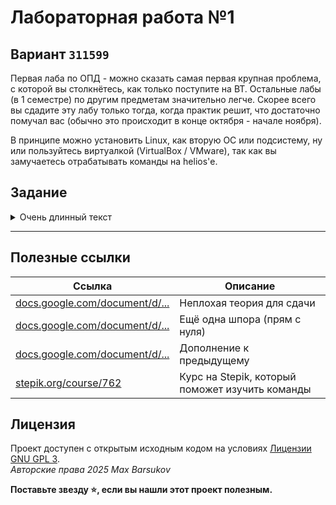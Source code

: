 # Лабораторная работа №1

## Вариант `311599`

Первая лаба по ОПД - можно сказать самая первая крупная проблема, с которой вы столкнётесь, как только поступите на ВТ. Остальные лабы (в 1 семестре) по другим предметам значительно легче. Скорее всего вы сдадите эту лабу только тогда, когда практик решит, что достаточно помучал вас (обычно это происходит в конце октября - начале ноября).

В принципе можно установить Linux, как вторую ОС или подсистему, ну или пользуйтесь виртуалкой (VirtualBox / VMware), так как вы замучаетесь отрабатывать команды на helios'е.

## Задание

<details>
  <summary>Очень длинный текст</summary>

1. Создать приведенное в варианте дерево каталогов и файлов с содержимым. В качестве корня дерева использовать каталог `lab0` своего домашнего каталога. Для создания и навигации по дереву использовать команды: `mkdir`, `echo`, `cat`, `touch`, `ls`, `pwd`, `cd`, `more`, `cp`, `rm`, `rmdir`, `mv`.

    ![Задание](./docs/task.png)

2. Установить согласно заданию права на файлы и каталоги при помощи команды chmod, используя различные способы указания прав.

- `chingling3`: владелец должен читать и записывать файл; группа-владелец должна записывать файл; остальные пользователи должны записывать файл
- `houndour6`: права 644
- `prinplup7`: владелец должен не иметь никаких прав; группа-владелец должна читать и записывать файл; остальные пользователи должны записывать файл
- `scraggy0`: права 711
- `corphish`: `r--------`
- `meditite`: права 305
- `mienshao`: `r--r--r--`
- `lilligant`: права 006
- `umbreon`: владелец должен читать директорию и переходить в нее; группа-владелец должна читать, записывать директорию и переходить в нее; остальные пользователи должны читать и записывать директорию
- `steelix`: права 771
- `persian`: `------r--`
- `chikorita`: права 500
- `purrloin`: владелец должен записывать директорию и переходить в нее; группа-владелец должна записывать директорию и переходить в нее; остальные пользователи должны читать директорию и переходить в нее
- `dusclops`: владелец должен записывать директорию и переходить в нее; группа-владелец должна записывать директорию и переходить в нее; остальные пользователи должны читать директорию и переходить в нее
- `foongus`: права 666
- `persian`: права 571
- `grimer`: `rwxr-x-w-`
- `staravia`: права 600
- `fraxure`: `rw----r--`
- `solosis`: `rwxrwxrwx`
- `hypno`: `r-x-w-r--`
- `gastrodon`: права 400
- `huntail`: права 004
- `infernape`: `r--------`
- `slowpoke`: владелец должен не иметь никаких прав; группа-владелец должна читать файл; остальные пользователи должны читать и записывать файл
- `tynamo8`: `r-x--x-wx`
- `gligar`: владелец должен не иметь никаких прав; группа-владелец должна читать и записывать файл; остальные пользователи должны записывать файл
- `prinplup`: `r--r-----`
- `smoochum`: `rwxrw-r--`
- `simipour`: права 660
- `axew`: `r--r--r--`
- `venomoth`: владелец должен записывать директорию и переходить в нее; группа-владелец должна только переходить в директорию; остальные пользователи должны записывать директорию
- `mismagius`: права 600
- `electivire`: владелец должен читать, записывать директорию и переходить в нее; группа-владелец должна читать директорию и переходить в нее; остальные пользователи должны записывать директорию и переходить в нее
- `purugly`: права 700
- `sunkern`: владелец должен читать, записывать директорию и переходить в нее; группа-владелец должна записывать директорию и переходить в нее; остальные пользователи должны записывать директорию и переходить в нее
- `bisharp`: владелец должен записывать директорию и переходить в нее; группа-владелец должна читать, записывать директорию и переходить в нее; остальные пользователи должны читать директорию и переходить в нее
- `staravia`: права 044
- `tangrowth`: права 500
- `glaceon`: `rw-------`
- `dwebble`: права 571
- palpitoad: владелец должен читать директорию и переходить в нее; группа-владелец должна читать, записывать директорию и переходить в нее; остальные пользователи должны читать, записывать директорию и переходить в нее
- `tympole`: `rwx-wxrw-`
- `flareon`: `-wx-wxr-x`
- `typhlosion`: `r--------`
- `cascoon`: `r-xrwxrwx`
- `sharpedo`: владелец должен читать, записывать директорию и переходить в нее; группа-владелец должна читать директорию и переходить в нее; остальные пользователи должны записывать директорию
- `yanma`: `r--r-----`
- `simisage`: права 711
- `roggenrola`: права 315
- `herdier`: `r-x--x-w-`
- `zebstrika`: `r--r-----`
- `ariados`: права 006
- `kingler`: `rw-r-----`
- `pidgeotto`: `rw--w--w-`
- `whiscash`: права 044
- `trapinch`: права 315
- `golduck`: владелец должен читать и записывать файл; группа-владелец должна записывать файл; остальные пользователи должны не иметь никаких прав
- `scraggy`: владелец должен не иметь никаких прав; группа-владелец должна читать и записывать файл; остальные пользователи должны не иметь никаких прав
- `galvantula`: `rw----r--`
- `shiftry`: владелец должен не иметь никаких прав; группа-владелец должна читать файл; остальные пользователи должны читать и записывать файл
- `glameow`: `r-x--x-w-`
- `bastiodon`: `r-x--x-w-`
- `pidove`: права 400
- `roggenrola`: права 355
- `chandelure`: права 357
- `charmeleon`: права 640
- `wigglytuff1`: `rwxrw-r--`
- `machamp`: права 404
- `growlithe`: `rwxr-x-wx`
- `gigalith`: права 755
- `blissey`: `------rw-`
- `shedinja`: владелец должен читать и записывать файл; группа-владелец должна записывать файл; остальные пользователи должны не иметь никаких прав
- `chingling`: владелец должен читать, записывать директорию и переходить в нее; группа-владелец должна читать директорию и переходить в нее; остальные пользователи должны записывать директорию
- `masquerain`: `-wx-wxr-x`
- `slowpoke`: владелец должен читать директорию и переходить в нее; группа-владелец должна записывать директорию и переходить в нее; остальные пользователи должны читать, записывать директорию и переходить в нее
- `toxicroak`: `-wxrw--wx`
- `kingdra`: `---rw--w-`
- `omastar`: владелец должен читать файл; группа-владелец должна не иметь никаких прав; остальные пользователи должны читать файл
- `pansage`: владелец должен читать, записывать директорию и переходить в нее; группа-владелец должна читать директорию и переходить в нее; остальные пользователи должны записывать директорию и переходить в нее
- `slaking`: права 664
- `haunter`: `-wx-wxr-x`
- `porygon2`: владелец должен читать директорию и переходить в нее; группа-владелец должна читать, записывать директорию и переходить в нее; остальные пользователи должны читать, записывать директорию и переходить в нее
- `snorunt`: владелец должен читать и записывать файл; группа-владелец должна читать файл; остальные пользователи должны не иметь никаких прав
- `vanilluxe`: права 357
- `elekid`: права 511
- `haunter`: `---rw----`
- `marshtomp`: `r-x-wxrwx`
- `lickilicky`: `r--r-----`
- `snorunt`: владелец должен читать, записывать директорию и переходить в нее; группа-владелец должна читать директорию и переходить в нее; остальные пользователи должны записывать директорию
- `foongus`: владелец должен читать директорию и переходить в нее; группа-владелец должна только переходить в директорию; остальные пользователи должны записывать директорию
- `scraggy`: `-wx-wxr-x`
- `deino`: владелец должен читать и записывать файл; группа-владелец должна записывать файл; остальные пользователи должны читать файл
- `carvanha`: `-wx-wxr-x`
- `duskull`: владелец должен не иметь никаких прав; группа-владелец должна не иметь никаких прав; остальные пользователи должны читать файл
- `shellder`: `rw-r-----`
- `rapidash`: владелец должен читать директорию и переходить в нее; группа-владелец должна только переходить в директорию; остальные пользователи должны записывать директорию
- `sneasel`: права 570
- `vespiquen`: права 664
- `togetic`: владелец должен читать, записывать директорию и переходить в нее; группа-владелец должна записывать директорию и переходить в нее; остальные пользователи должны записывать директорию и переходить в нее
- `duosion`: права 064
- `bastiodon`: `rwxrwxrwx`
- `pupitar`: права 337
- `seel`: права 771
- `zigzagoon`: `rw--w----`
- `magneton`: `r--r-----`
- `blissey`: владелец должен записывать директорию и переходить в нее; группа-владелец должна только переходить в директорию; остальные пользователи должны записывать директорию
- `pawniard`: права 644
- `gurdurr`: права 400

3. Скопировать часть дерева и создать ссылки внутри дерева согласно заданию при помощи команд cp и ln, а также комманды cat и перенаправления ввода-вывода.

- скопировать рекурсивно директорию `wigglytuff1` в директорию `lab0/wigglytuff1/growlithe/gigalith/toxicroak`
- скопировать рекурсивно директорию `tynamo8` в директорию `lab0/wigglytuff1/growlithe/vanilluxe/elekid`
- объеденить содержимое файлов `lab0/tynamo8/cascoon/herdier/zebstrika`, `lab0/tynamo8/smoochum/staravia`, `lab0/tynamo8/cascoon/herdier/kingler`, `lab0/wigglytuff1/snorunt/togetic/magneton`, в новый файл `lab0/houndour6_47`
- cоздать жесткую ссылку для файла `prinplup7` с именем `lab0/wigglytuff1/growlithe/omastarprinplup`
- объеденить содержимое файлов `lab0/wigglytuff1/snorunt/togetic/magneton`, `lab0/tynamo8/cascoon/herdier/ariados`, `lab0/tynamo8/trapinch/golduck`, `lab0/tynamo8/cascoon/herdier/kingler`, в новый файл `lab0/chingling3_64`
- cоздать символическую ссылку для файла `chingling3` с именем `lab0/wigglytuff1/snorunt/togetic/zigzagoonchingling`
- cоздать жесткую ссылку для файла `houndour6` с именем `lab0/tynamo8/cascoon/herdier/zebstrikahoundour`
- создать символическую ссылку c именем `Copy_85` на директорию `wigglytuff1` в каталоге `lab0`
- cоздать жесткую ссылку для файла `chingling3` с именем `lab0/wigglytuff1/growlithe/pansage/slakingchingling`
- скопировать файл `prinplup7` в директорию `lab0/tynamo8/cascoon/sharpedo/roggenrola`
- скопировать файл `houndour6` в директорию `lab0/wigglytuff1/snorunt/togetic/bastiodon`
- скопировать рекурсивно директорию `scraggy0` в директорию `lab0/wigglytuff1/snorunt`
- cоздать символическую ссылку для файла `houndour6` с именем `lab0/tynamo8/trapinch/glameow/pidovehoundour`
- cоздать символическую ссылку для файла ``prinplup7`` с именем `lab0/tynamo8/trapinch/shiftryprinplup`
- создать символическую ссылку c именем `Copy_45` на директорию `tynamo8` в каталоге `lab0`
- создать символическую ссылку c именем `Copy_48` на директорию `tynamo8` в каталоге `lab0`
- скопировать содержимое файла `chingling3` в новый файл `lab0/wigglytuff1/growlithe/vanilluxe/haunterchingling`
- скопировать содержимое файла `chingling3` в новый файл `lab0/tynamo8/smoochum/typhlosionchingling`
- скопировать содержимое файла `prinplup7` в новый файл `lab0/wigglytuff1/growlithe/vanilluxe/haunterprinplup`
- скопировать файл `chingling3` в директорию `lab0/wigglytuff1/snorunt/togetic/seel`
- объеденить содержимое файлов `lab0/tynamo8/whiscash`, `lab0/tynamo8/cascoon/herdier/zebstrika`, `lab0/scraggy0/meditite/solosis/gastrodon`, в новый файл `lab0/houndour6_62`

4. Используя команды `cat`, `wc`, `ls`, `head`, `tail`, `echo`, `sort`, `grep` выполнить в соответствии с вариантом задания поиск и фильтрацию файлов, каталогов и содержащихся в них данных.

- Рекурсивно подсчитать количество строк содержимого файлов из директории `lab0`, имя которых заканчивается на 'e', отсортировать вывод по уменьшению количества, ошибки доступа не подавлять и не перенаправлять
- Вывести рекурсивно список имен и атрибутов файлов в директории `lab0`, содержащих строку "sa", список отсортировать по возрастанию даты модификации файла, добавить вывод ошибок доступа в стандартный поток вывода
- Рекурсивно вывести содержимое файлов с номерами строк из директории `lab0`, имя которых заканчивается на 'k', строки отсортировать по имени z->a, добавить вывод ошибок доступа в стандартный поток вывода
- Вывести рекурсивно список имен и атрибутов файлов в директории `lab0`, содержащих строку "gla", список отсортировать по имени z->a, добавить вывод ошибок доступа в стандартный поток вывода
- Подсчитать количество символов содержимого файлов в директории `wigglytuff1`, отсортировать вывод по увеличению количества, ошибки доступа перенаправить в файл в директории `/tmp`
- Вывести список имен и атрибутов файлов в директории `wigglytuff1`, список отсортировать по убыванию даты доступа к файлу, ошибки доступа не подавлять и не перенаправлять
- Вывести четыре первых элемента рекурсивного списка имен и атрибутов файлов в директории `lab0`, начинающихся на символ 'k', список отсортировать по возрастанию даты модификации файла, ошибки доступа не подавлять и не перенаправлять
- Вывести содержимое файлов: `mismagius`, `staravia`, `glaceon`, `typhlosion`, `yanma`, `zebstrika`, `ariados`, `kingler`, `pidgeotto`, `whiscash`, строки отсортировать по имени z->a, добавить вывод ошибок доступа в стандартный поток вывода
- Вывести четыре первых элемента рекурсивного списка имен и атрибутов файлов в директории `lab0`, список отсортировать по убыванию даты изменения записи о файле, подавить вывод ошибок доступа
- Вывести содержимое файлов: `staravia`, `fraxure`, `gastrodon`, `huntail`, `infernape`, `slowpoke`, `gligar`, `prinplup`, `simipour`, `axew` с номерами строк, исключить строки, заканчивающиеся на 'n', ошибки доступа не подавлять и не перенаправлять
- Вывести четыре первых элемента рекурсивного списка имен и атрибутов файлов в директории `lab0`, содержащих строку "ve", список отсортировать по возрастанию даты модификации файла, добавить вывод ошибок доступа в стандартный поток вывода
- Вывести содержимое файла `prinplup7` с номерами строк, оставить только строки, содержащие "She", добавить вывод ошибок доступа в стандартный поток вывода
- Вывести содержимое файлов с номерами строк в директории `wigglytuff1`, исключить строки, заканчивающиеся на 'r', регистр символов игнорировать, подавить вывод ошибок доступа
- Вывести четыре последних элемента рекурсивного списка имен и атрибутов файлов в директории `lab0`, список отсортировать по убыванию даты модификации файла, ошибки доступа не подавлять и не перенаправлять
- Вывести содержимое файлов: `ariados`, `kingler`, `pidgeotto`, `whiscash`, `golduck`, `scraggy`, `galvantula`, `shiftry`, `pidove`, charmeleon с номерами строк, оставить только строки, содержащие "sde", регистр символов игнорировать, ошибки доступа не подавлять и не перенаправлять
- Вывести содержимое файлов в директории `wigglytuff1`, строки отсортировать по имени a->z, ошибки доступа перенаправить в файл в директории `/tmp`
- Вывести рекурсивно список имен и атрибутов файлов в директории `lab0`, содержащих строку "ti", список отсортировать по возрастанию даты доступа к файлу, ошибки доступа не подавлять и не перенаправлять
- Рекурсивно вывести содержимое файлов с номерами строк из директории `lab0`, имя которых заканчивается на 't', строки отсортировать по имени a->z, ошибки доступа перенаправить в файл в директории `/tmp`

5. Выполнить удаление файлов и каталогов при помощи команд `rm` и `rmdir` согласно варианту задания.

- Удалить файл `houndour6`
- Удалить файл `lab0/wigglytuff1/snorunt/vespiquen`
- удалить символические ссылки `Copy_*`
- удалить жесткие ссылки `lab0/wigglytuff1/growlithe/pansage/slakingchingli*`
- Удалить директорию `scraggy0`
- Удалить директорию `lab0/tynamo8/smoochum/tangrowth/flareon`

</details>

---

## Полезные ссылки

| Ссылка | Описание |
| --- | --- |
| [docs.google.com/document/d/...](https://docs.google.com/document/d/19otD1kkqn4YImn4nDXEeJ2ycgZoWlZ9C/edit) | Неплохая теория для сдачи |
| [docs.google.com/document/d/...](https://docs.google.com/document/d/1XZ7bkOy13lZGQ0-5w4AaAFLb610I_oCZKR_OsyIkvao/edit) | Ещё одна шпора (прям с нуля) |
| [docs.google.com/document/d/...](https://docs.google.com/document/d/1Bc6oI4yNCBIUSL9HYmv4jfmCJZzMQJRaJLEnP4KGhTY/edit) | Дополнение к предыдущему |
| [stepik.org/course/762](https://stepik.org/course/762/promo#toc) | Курс на Stepik, который поможет изучить команды |

## Лицензия <a name="license"></a>

Проект доступен с открытым исходным кодом на условиях [Лицензии GNU GPL 3](https://opensource.org/license/gpl-3-0/). \
*Авторские права 2025 Max Barsukov*

**Поставьте звезду :star:, если вы нашли этот проект полезным.**
